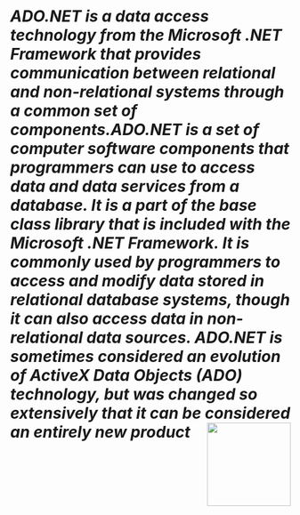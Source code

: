 #  **_ADO.NET is a data access technology from the Microsoft .NET Framework that provides communication between relational and non-relational systems through a common set of components.ADO.NET is a set of computer software components that programmers can use to access data and data services from a database. It is a part of the base class library that is included with the Microsoft .NET Framework. It is commonly used by programmers to access and modify data stored in relational database systems, though it can also access data in non-relational data sources. ADO.NET is sometimes considered an evolution of ActiveX Data Objects (ADO) technology, but was changed so extensively that it can be considered an entirely new product_**   <img src="https://www.javatpoint.com/ado/images/ado-net-tutorial.jpg" align="right" width="150px" height="150px" /> 


